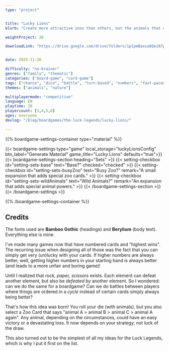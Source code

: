 ```yaml
---
type: "project"


title: "Lucky Lions"
blurb: "Create more attractive zoos than others, but the animals that come out might be a bit ... random."

weightProject: 20

downloadLink: "https://drive.google.com/drive/folders/1plpmBaxsa6Qez87puJDpXHiCsU0nwK6Q"


date: 2025-11-26

difficulty: "no-brainer"
genres: ["family", "thematic"]
categories: ["board-game", "card-game"]
tags: ["chance", "dice", "battle", "turn-based", "numbers", "fast-paced", "high-score", "textless", "move-through-all"]
themes: ["animals", "nature"]

multiplayermode: "competitive"
language: EN
playtime: 20
playercount: [3,4,5,6]
ages: everyone
devlog: "/blog/boardgames/the-luck-legends/lucky-lions/"

---
```






{{% boardgame-settings-container type="material" %}}

{{< boardgame-settings type="game" local_storage="luckyLionsConfig" btn_label="Generate Material" game_title="Lucky Lions" defaults="true">}}
  {{< boardgame-settings-section heading="Sets" >}}
    {{< setting-checkbox id="setting-sets-base" text="Base?" checked="checked" >}}
    {{< setting-checkbox id="setting-sets-busyZoo" text="Busy Zoo?" remark="A small expansion that adds special zoo cards." >}}
    {{< setting-checkbox id="setting-sets-wildAnimals" text="Wild Animals?" remark="An expansion that adds special animal powers." >}}
  {{< /boardgame-settings-section >}}
{{< /boardgame-settings >}}

{{% /boardgame-settings-container %}}

## Credits

The fonts used are **Bamboo Gothic** (headings) and **Berylium** (body text). Everything else is mine.

I've made many games now that have numbered cards and "highest wins". The recurring issue when designing all of those was the fact that you can simply get very (un)lucky with your cards. If higher numbers are always better, well, getting higher numbers in your starting hand is always better (and leads to a more unfair and boring game)!

Until I realized that _rock, paper, scissors_ exists. Each element can defeat another element, but also be _defeated by_ another element. So I wondered: can we do the same for a boardgame? Can we do battles between players where things are ordered in a _cycle_ instead of certain cards simply always being better?

That's how this idea was born! You roll your die (with animals), but you also select a Zoo Card that says "animal A > animal B > animal C > animal A again". Any animal, depending on the circumstances, could have an easy victory or a devastating loss. It now depends on your strategy; not luck of the draw.

This also turned out to be the simplest of all my ideas for the Luck Legends, which is why I put it first on the list.

